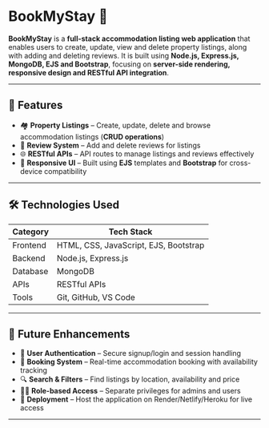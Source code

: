 # BookMyStay 🏡  

**BookMyStay** is a **full-stack accommodation listing web application** that enables users to create, update, view and delete property listings, along with adding and deleting reviews. It is built using **Node.js, Express.js, MongoDB, EJS and Bootstrap**, focusing on **server-side rendering, responsive design and RESTful API integration**.  

---

## 🚀 Features  

- 🏘️ **Property Listings** – Create, update, delete and browse accommodation listings (**CRUD operations**)  
- 📝 **Review System** – Add and delete reviews for listings  
- 🌐 **RESTful APIs** – API routes to manage listings and reviews effectively  
- 📱 **Responsive UI** – Built using **EJS** templates and **Bootstrap** for cross-device compatibility  

---

## 🛠️ Technologies Used  

| Category   | Tech Stack                                   |  
|------------|----------------------------------------------|  
| Frontend   | HTML, CSS, JavaScript, EJS, Bootstrap        |  
| Backend    | Node.js, Express.js                          |  
| Database   | MongoDB                                      |  
| APIs       | RESTful APIs                                 |  
| Tools      | Git, GitHub, VS Code                         |  

---

## 🔮 Future Enhancements  

- 🔐 **User Authentication** – Secure signup/login and session handling  
- 📅 **Booking System** – Real-time accommodation booking with availability tracking  
- 🔍 **Search & Filters** – Find listings by location, availability and price  
- 🧑‍💻 **Role-based Access** – Separate privileges for admins and users  
- 🚀 **Deployment** – Host the application on Render/Netlify/Heroku for live access  

---
